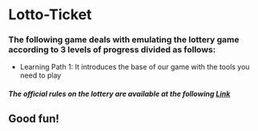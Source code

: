 # Lotto-Ticket

### The following game deals with emulating the lottery game according to 3 levels of progress divided as follows:

-  Learning Path 1:
   It introduces the base of our game with the tools you need to play
     
##### The official rules on the lottery are available at the following <a href="https://www.lotto-italia.it/lotto" target="_blank">Link</a>

## Good fun!



